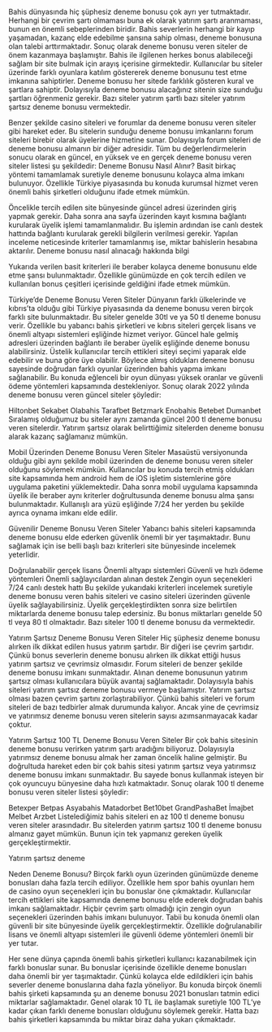 Bahis dünyasında hiç şüphesiz deneme bonusu çok ayrı yer tutmaktadır. Herhangi bir çevrim şartı olmaması buna ek olarak yatırım şartı aranmaması, bunun en önemli sebeplerinden biridir. Bahis severlerin herhangi bir kayıp yaşamadan, kazanç elde edebilme şansına sahip olması, deneme bonusuna olan talebi arttırmaktadır. Sonuç olarak deneme bonusu veren siteler de önem kazanmaya başlamıştır. Bahis ile ilgilenen herkes bonus alabileceği sağlam bir site bulmak için arayış içerisine girmektedir. Kullanıcılar bu siteler üzerinde farklı oyunlara katılım göstererek deneme bonusunu test etme imkanına sahiptirler. Deneme bonusu her sitede farklılık gösteren kural ve şartlara sahiptir. Dolayısıyla deneme bonusu alacağınız sitenin size sunduğu şartları öğrenmeniz gerekir. Bazı siteler yatırım şartlı bazı siteler yatırım şartsız deneme bonusu vermektedir.

Benzer şekilde casino siteleri ve forumlar da deneme bonusu veren siteler gibi hareket eder. Bu sitelerin sunduğu deneme bonusu imkanlarını forum siteleri birebir olarak üyelerine hizmetine sunar. Dolayısıyla forum siteleri de deneme bonusu almanın bir diğer adresidir. Tüm bu değerlendirmelerin sonucu olarak en güncel, en yüksek ve en gerçek deneme bonusu veren siteler listesi şu şekildedir:
Deneme Bonusu Nasıl Alınır?
Basit birkaç yöntemi tamamlamak suretiyle deneme bonusunu kolayca alma imkanı bulunuyor. Özellikle Türkiye piyasasında bu konuda kurumsal hizmet veren önemli bahis şirketleri olduğunu ifade etmek mümkün.

Öncelikle tercih edilen site bünyesinde güncel adresi üzerinden giriş yapmak gerekir.
Daha sonra ana sayfa üzerinden kayıt kısmına bağlantı kurularak üyelik işlemi tamamlanmalıdır.
Bu işlemin ardından ise canlı destek hattında bağlantı kurularak gerekli bilgilerin verilmesi gerekir.
Yapılan inceleme neticesinde kriterler tamamlanmış ise, miktar bahislerin hesabına aktarılır.
Deneme bonusu nasıl alınacağı hakkında bilgi

Yukarıda verilen basit kriterleri ile beraber kolayca deneme bonusunu elde etme şansı bulunmaktadır. Özellikle günümüzde en çok tercih edilen ve kullanılan bonus çeşitleri içerisinde geldiğini ifade etmek mümkün.

Türkiye’de Deneme Bonusu Veren Siteler
Dünyanın farklı ülkelerinde ve kıbrıs’ta olduğu gibi Türkiye piyasasında da deneme bonusu veren birçok farklı site bulunmaktadır. Bu siteler genelde 30tl ve ya 50 tl deneme bonusu verir. Özellikle bu yabancı bahis şirketleri ve kıbrıs siteleri gerçek lisans ve önemli altyapı sistemleri eşliğinde hizmet veriyor. Güncel hale gelmiş adresleri üzerinden bağlantı ile beraber üyelik eşliğinde deneme bonusu alabilirsiniz. Üstelik kullanıcılar tercih ettikleri siteyi seçimi yaparak elde edebilir ve buna göre üye olabilir. Böylece almış oldukları deneme bonusu sayesinde doğrudan farklı oyunlar üzerinden bahis yapma imkanı sağlanabilir. Bu konuda eğlenceli bir oyun dünyası yüksek oranlar ve güvenli ödeme yöntemleri kapsamında destekleniyor. Sonuç olarak 2022 yılında deneme bonusu veren güncel siteler şöyledir:

Hiltonbet
Sekabet
Olabahis
Tarafbet
Betzmark
Enobahis
Betebet
Dumanbet
Sıralamış olduğumuz bu siteler aynı zamanda güncel 200 tl deneme bonusu veren sitelerdir. Yatırım şartsız olarak belirttiğimiz sitelerden deneme bonusu alarak kazanç sağlamanız mümkün.

Mobil Üzerinden Deneme Bonusu Veren Siteler
Masaüstü versiyonunda olduğu gibi aynı şekilde mobil üzerinden de deneme bonusu veren siteler olduğunu söylemek mümkün. Kullanıcılar bu konuda tercih etmiş oldukları site kapsamında hem android hem de iOS işletim sistemlerine göre uygulama paketini yüklemektedir. Daha sonra mobil uygulama kapsamında üyelik ile beraber aynı kriterler doğrultusunda deneme bonusu alma şansı bulunmaktadır. Kullanışlı ara yüzü eşliğinde 7/24 her yerden bu şekilde ayrıca oynama imkanı elde edilir.

Güvenilir Deneme Bonusu Veren Siteler
Yabancı bahis siteleri kapsamında deneme bonusu elde ederken güvenlik önemli bir yer taşımaktadır. Bunu sağlamak için ise belli başlı bazı kriterleri site bünyesinde incelemek yeterlidir.

Doğrulanabilir gerçek lisans
Önemli altyapı sistemleri
Güvenli ve hızlı ödeme yöntemleri
Önemli sağlayıcılardan alınan destek
Zengin oyun seçenekleri
7/24 canlı destek hattı
Bu şekilde yukarıdaki kriterleri incelemek suretiyle deneme bonusu veren bahis siteleri ve casino siteleri üzerinden güvenle üyelik sağlayabilirsiniz. Üyelik gerçekleştirdikten sonra size belirtilen miktarlarda deneme bonusu talep edersiniz. Bu bonus miktarları genelde 50 tl veya 80 tl olmaktadır. Bazı siteler 100 tl deneme bonusu da vermektedir.

Yatırım Şartsız Deneme Bonusu Veren Siteler
Hiç şüphesiz deneme bonusu alırken ilk dikkat edilen husus yatırım şartıdır. Bir diğeri ise çevrim şartıdır. Çünkü bonus severlerin deneme bonusu alırken ilk dikkat ettiği husus yatırım şartsız ve çevrimsiz olmasıdır. Forum siteleri de benzer şekilde deneme bonusu imkanı sunmaktadır. Alınan deneme bonusunun yatırım şartsız olması kullanıcılara büyük avantaj sağlamaktadır. Dolayısıyla bahis siteleri yatırım şartsız deneme bonusu vermeye başlamıştır. Yatırım şartsız olması bazen çevrim şartını zorlaştırabiliyor. Çünkü bahis siteleri ve forum siteleri de bazı tedbirler almak durumunda kalıyor. Ancak yine de çevrimsiz ve yatırımsız deneme bonusu veren sitelerin sayısı azımsanmayacak kadar çoktur.

Yatırım Şartsız 100 TL Deneme Bonusu Veren Siteler
Bir çok bahis sitesinin deneme bonusu verirken yatırım şartı aradığını biliyoruz. Dolayısıyla yatırımsız deneme bonusu almak her zaman öncelik haline gelmiştir. Bu doğrultuda hareket eden bir çok bahis sitesi yatırım şartsız veya yatırımsız deneme bonusu imkanı sunmaktadır. Bu sayede bonus kullanmak isteyen bir çok oyuncuyu bünyesine daha hızlı katmaktadır. Sonuç olarak 100 tl deneme bonusu veren siteler listesi şöyledir:

Betexper
Betpas
Asyabahis
Matadorbet
Bet10bet
GrandPashaBet
İmajbet
Melbet
Arzbet
Listelediğimiz bahis siteleri en az 100 tl deneme bonusu veren siteler arasındadır. Bu sitelerden yatırım şartsız 100 tl deneme bonusu almanız gayet mümkün. Bunun için tek yapmanız gereken üyelik gerçekleştirmektir.

Yatırım şartsız deneme

Neden Deneme Bonusu?
Birçok farklı oyun üzerinden günümüzde deneme bonusları daha fazla tercih ediliyor. Özellikle hem spor bahis oyunları hem de casino oyun seçenekleri için bu bonuslar öne çıkmaktadır. Kullanıcılar tercih ettikleri site kapsamında deneme bonusu elde ederek doğrudan bahis imkanı sağlamaktadır. Hiçbir çevrim şartı olmadığı için zengin oyun seçenekleri üzerinden bahis imkanı bulunuyor. Tabii bu konuda önemli olan güvenli bir site bünyesinde üyelik gerçekleştirmektir. Özellikle doğrulanabilir lisans ve önemli altyapı sistemleri ile güvenli ödeme yöntemleri önemli bir yer tutar.

Her sene dünya çapında önemli bahis şirketleri kullanıcı kazanabilmek için farklı bonuslar sunar. Bu bonuslar içerisinde özellikle deneme bonusları daha önemli bir yer taşımaktadır. Çünkü kolayca elde edildikleri için bahis severler deneme bonuslarına daha fazla yöneliyor. Bu konuda birçok önemli bahis şirketi kapsamında şu an deneme bonusu 2021 bonusları tatmin edici miktarlar sağlamaktadır. Genel olarak 10 TL ile başlamak suretiyle 100 TL’ye kadar çıkan farklı deneme bonusları olduğunu söylemek gerekir. Hatta bazı bahis şirketleri kapsamında bu miktar biraz daha yukarı çıkmaktadır.
